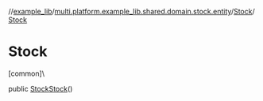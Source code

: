 //[example_lib](../../../index.md)/[multi.platform.example_lib.shared.domain.stock.entity](../index.md)/[Stock](index.md)/[Stock](-stock.md)

# Stock

[common]\

public [Stock](index.md)[Stock](-stock.md)()
